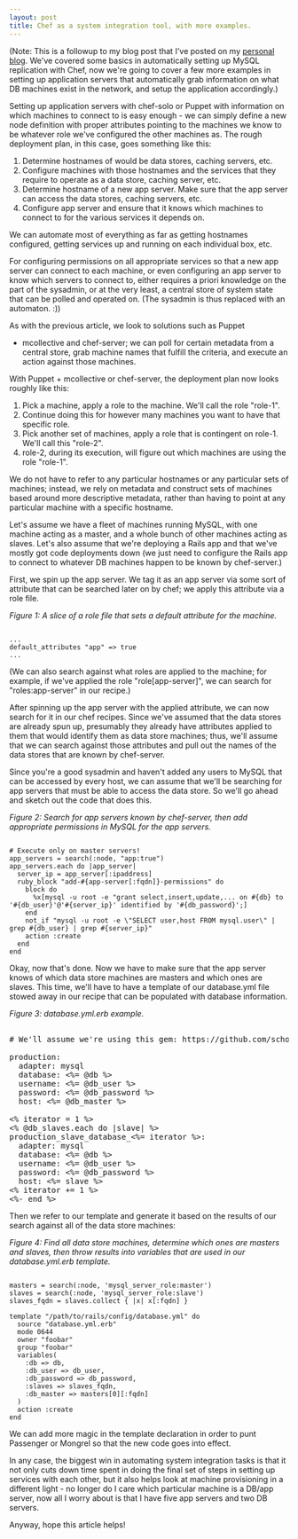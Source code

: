 ```yaml
---
layout: post
title: Chef as a system integration tool, with more examples.
---
```


(Note: This is a followup to my blog post that I've posted on my
[personal blog].  We've covered some basics in automatically setting up MySQL
replication with Chef, now we're going to cover a few more examples in
setting up application servers that automatically grab information on
what DB machines exist in the network, and setup the application accordingly.)

Setting up application servers with chef-solo or Puppet with information on
which machines to connect to is easy enough - we can simply define a new node
definition with proper attributes pointing to the machines we know to be
whatever role we've configured the other machines as.  The rough deployment
plan, in this case, goes something like this:

1. Determine hostnames of would be data stores, caching servers, etc.
2. Configure machines with those hostnames and the services that they require
to operate as a data store, caching server, etc.
3. Determine hostname of a new app server.  Make sure that the app server can
access the data stores, caching servers, etc.
4. Configure app server and ensure that it knows which machines to connect to
for the various services it depends on.

We can automate most of everything as far as getting hostnames configured,
getting services up and running on each individual box, etc.

For configuring permissions on all appropriate services so that a new app
server can connect to each machine, or even configuring an app server to
know which servers to connect to, either requires a priori knowledge on the
part of the sysadmin, or at the very least, a central store of system state
that can be polled and operated on. (The sysadmin is thus replaced with an
automaton. :))

As with the previous article, we look to solutions such as Puppet
+ mcollective and chef-server; we can poll for certain metadata from a central
store, grab machine names that fulfill the criteria, and execute an action
against those machines.

With Puppet + mcollective or chef-server, the deployment plan now looks
roughly like this:

1. Pick a machine, apply a role to the machine.  We'll call the role "role-1".
2. Continue doing this for however many machines you want to have that specific
role.
3. Pick another set of machines, apply a role that is contingent on role-1.
We'll call this "role-2".
4. role-2, during its execution, will figure out which machines are using
the role "role-1".

We do not have to refer to any particular hostnames or any particular sets
of machines; instead, we rely on metadata and construct sets of machines
based around more descriptive metadata, rather than having to point at any
particular machine with a specific hostname.

Let's assume we have a fleet of machines running MySQL, with one machine
acting as a master, and a whole bunch of other machines acting as slaves.
Let's also assume that we're deploying a Rails app and that we've mostly
got code deployments down (we just need to configure the Rails app to
connect to whatever DB machines happen to be known by chef-server.)

First, we spin up the app server.  We tag it as an app server via some sort
of attribute that can be searched later on by chef; we apply this attribute
via a role file.

*Figure 1: A slice of a role file that sets a default attribute for the machine.*
<pre><code>
...
default_attributes "app" => true
...
</code></pre>

(We can also search against what roles are applied to the machine; for example,
if we've applied the role "role[app-server]", we can search for
"roles:app-server" in our recipe.)

After spinning up the app server with the applied attribute, we can now
search for it in our chef recipes.  Since we've assumed that the data stores
are already spun up, presumably they already have attributes applied to them
that would identify them as data store machines; thus, we'll assume that we
can search against those attributes and pull out the names of the data stores
that are known by chef-server.

Since you're a good sysadmin and haven't added any users to MySQL that can
be accessed by every host, we can assume that we'll be searching for app
servers that must be able to access the data store.  So we'll go ahead
and sketch out the code that does this.

*Figure 2: Search for app servers known by chef-server, then add appropriate permissions in MySQL for the app servers.*
<pre><code>
# Execute only on master servers!
app_servers = search(:node, "app:true")
app_servers.each do |app_server|
  server_ip = app_server[:ipaddress]
  ruby_block "add-#{app-server[:fqdn]}-permissions" do
    block do
      %x[mysql -u root -e "grant select,insert,update,... on #{db} to '#{db_user}'@'#{server_ip}' identified by '#{db_password}';]
    end
    not_if "mysql -u root -e \"SELECT user,host FROM mysql.user\" | grep #{db_user} | grep #{server_ip}"
    action :create
  end
end
</code></pre>

Okay, now that's done.  Now we have to make sure that the app server knows of
which data store machines are masters and which ones are slaves.  This time,
we'll have to have a template of our database.yml file stowed away in our
recipe that can be populated with database information.

*Figure 3: database.yml.erb example.*
<pre></code>
# We'll assume we're using this gem: https://github.com/schoefmax/multi_db

production:
  adapter: mysql
  database: <%= @db %>
  username: <%= @db_user %>
  password: <%= @db_password %>
  host: <%= @db_master %>

<% iterator = 1 %>
<% @db_slaves.each do |slave| %>
production_slave_database_<%= iterator %>:
  adapter: mysql
  database: <%= @db %>
  username: <%= @db_user %>
  password: <%= @db_password %>
  host: <%= slave %>
<% iterator += 1 %>
<%- end %>
</code></pre>

Then we refer to our template and generate it based on the results of our
search against all of the data store machines:

*Figure 4: Find all data store machines, determine which ones are masters and slaves, then throw results into variables that are used in our database.yml.erb template.*
<pre><code>
masters = search(:node, 'mysql_server_role:master')
slaves = search(:node, 'mysql_server_role:slave')
slaves_fqdn = slaves.collect { |x| x[:fqdn] }

template "/path/to/rails/config/database.yml" do
  source "database.yml.erb"
  mode 0644
  owner "foobar"
  group "foobar"
  variables(
    :db => db,
    :db_user => db_user,
    :db_password => db_password,
    :slaves => slaves_fqdn,
    :db_master => masters[0][:fqdn]
  )
  action :create
end
</code></pre>

We can add more magic in the template declaration in order to punt Passenger
or Mongrel so that the new code goes into effect.

In any case, the biggest win in automating system integration tasks is that it
not only cuts down time spent in doing the final set of steps in setting up
services with each other, but it also helps look at machine provisioning in
a different light - no longer do I care which particular machine is a DB/app
server, now all I worry about is that I have five app servers and two DB
servers.

Anyway, hope this article helps!

[personal blog]: http://redbluemagenta.com/2010/12/02/chef-as-a-system-integration-tool/
